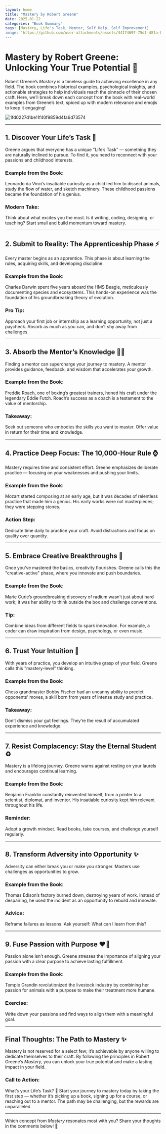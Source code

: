 ```yaml
---
layout: home
title: "Mastery by Robert Greene"
date: 2025-01-22
categories: "Book Summary"
tags: [Mastery, Life's Task, Mentor, Self Help, Self Improvement]
image: 'https://github.com/user-attachments/assets/44174697-75d1-481a-8d60-a79efbc76f86'
---
```


# Mastery by Robert Greene: Unlocking Your True Potential 🌟

Robert Greene’s *Mastery* is a timeless guide to achieving excellence in any field. The book combines historical examples, psychological insights, and actionable strategies to help individuals reach the pinnacle of their chosen craft. Here, we’ll break down each concept from the book with real-world examples from Greene’s text, spiced up with modern relevance and emojis to keep it engaging!

![1fd0227d1be11f40f9859d4fa6d73574](https://github.com/user-attachments/assets/44174697-75d1-481a-8d60-a79efbc76f86)

---

## 1. **Discover Your Life’s Task 🌱**
Greene argues that everyone has a unique "Life’s Task" — something they are naturally inclined to pursue. To find it, you need to reconnect with your passions and childhood interests.

### Example from the Book:
Leonardo da Vinci’s insatiable curiosity as a child led him to dissect animals, study the flow of water, and sketch machinery. These childhood passions became the foundation of his genius.

### Modern Take:
Think about what excites you the most. Is it writing, coding, designing, or teaching? Start small and build momentum toward mastery.

---

## 2. **Submit to Reality: The Apprenticeship Phase ⚡**
Every master begins as an apprentice. This phase is about learning the rules, acquiring skills, and developing discipline.

### Example from the Book:
Charles Darwin spent five years aboard the HMS Beagle, meticulously documenting species and ecosystems. This hands-on experience was the foundation of his groundbreaking theory of evolution.

### Pro Tip:
Approach your first job or internship as a learning opportunity, not just a paycheck. Absorb as much as you can, and don’t shy away from challenges.

---

## 3. **Absorb the Mentor’s Knowledge 👨‍🎓**
Finding a mentor can supercharge your journey to mastery. A mentor provides guidance, feedback, and wisdom that accelerates your growth.

### Example from the Book:
Freddie Roach, one of boxing’s greatest trainers, honed his craft under the legendary Eddie Futch. Roach’s success as a coach is a testament to the value of mentorship.

### Takeaway:
Seek out someone who embodies the skills you want to master. Offer value in return for their time and knowledge.

---

## 4. **Practice Deep Focus: The 10,000-Hour Rule ⌚**
Mastery requires time and consistent effort. Greene emphasizes deliberate practice — focusing on your weaknesses and pushing your limits.

### Example from the Book:
Mozart started composing at an early age, but it was decades of relentless practice that made him a genius. His early works were not masterpieces; they were stepping stones.

### Action Step:
Dedicate time daily to practice your craft. Avoid distractions and focus on quality over quantity.

---

## 5. **Embrace Creative Breakthroughs 🌈**
Once you’ve mastered the basics, creativity flourishes. Greene calls this the "creative-active" phase, where you innovate and push boundaries.

### Example from the Book:
Marie Curie’s groundbreaking discovery of radium wasn’t just about hard work; it was her ability to think outside the box and challenge conventions.

### Tip:
Combine ideas from different fields to spark innovation. For example, a coder can draw inspiration from design, psychology, or even music.

---

## 6. **Trust Your Intuition 🔮**
With years of practice, you develop an intuitive grasp of your field. Greene calls this "mastery-level" thinking.

### Example from the Book:
Chess grandmaster Bobby Fischer had an uncanny ability to predict opponents' moves, a skill born from years of intense study and practice.

### Takeaway:
Don’t dismiss your gut feelings. They’re the result of accumulated experience and knowledge.

---

## 7. **Resist Complacency: Stay the Eternal Student ♻️**
Mastery is a lifelong journey. Greene warns against resting on your laurels and encourages continual learning.

### Example from the Book:
Benjamin Franklin constantly reinvented himself, from a printer to a scientist, diplomat, and inventor. His insatiable curiosity kept him relevant throughout his life.

### Reminder:
Adopt a growth mindset. Read books, take courses, and challenge yourself regularly.

---

## 8. **Transform Adversity into Opportunity ✨**
Adversity can either break you or make you stronger. Masters use challenges as opportunities to grow.

### Example from the Book:
Thomas Edison’s factory burned down, destroying years of work. Instead of despairing, he used the incident as an opportunity to rebuild and innovate.

### Advice:
Reframe failures as lessons. Ask yourself: What can I learn from this?

---

## 9. **Fuse Passion with Purpose ❤️‍🌱**
Passion alone isn’t enough. Greene stresses the importance of aligning your passion with a clear purpose to achieve lasting fulfillment.

### Example from the Book:
Temple Grandin revolutionized the livestock industry by combining her passion for animals with a purpose to make their treatment more humane.

### Exercise:
Write down your passions and find ways to align them with a meaningful goal.

---

## Final Thoughts: The Path to Mastery ✨
Mastery is not reserved for a select few; it’s achievable by anyone willing to dedicate themselves to their craft. By following the principles in Robert Greene’s *Mastery*, you can unlock your true potential and make a lasting impact in your field.

### Call to Action:
What’s your Life’s Task? 🚀 Start your journey to mastery today by taking the first step — whether it’s picking up a book, signing up for a course, or reaching out to a mentor. The path may be challenging, but the rewards are unparalleled.

---

Which concept from *Mastery* resonates most with you? Share your thoughts in the comments below! 🙌

